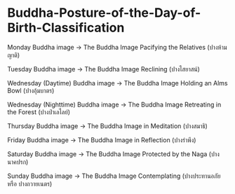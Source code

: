 # Buddha-Posture-of-the-Day-of-Birth-Classification
Monday Buddha image → The Buddha Image Pacifying the Relatives (ปางห้ามญาติ)

Tuesday Buddha image → The Buddha Image Reclining (ปางไสยาสน์)

Wednesday (Daytime) Buddha image → The Buddha Image Holding an Alms Bowl (ปางอุ้มบาตร)

Wednesday (Nighttime) Buddha image → The Buddha Image Retreating in the Forest (ปางป่าเลไลย์)

Thursday Buddha image → The Buddha Image in Meditation (ปางสมาธิ)

Friday Buddha image → The Buddha Image in Reflection (ปางรำพึง)

Saturday Buddha image → The Buddha Image Protected by the Naga (ปางนาคปรก)

Sunday Buddha image → The Buddha Image Contemplating (ปางประทานอภัย หรือ ปางถวายเนตร)

